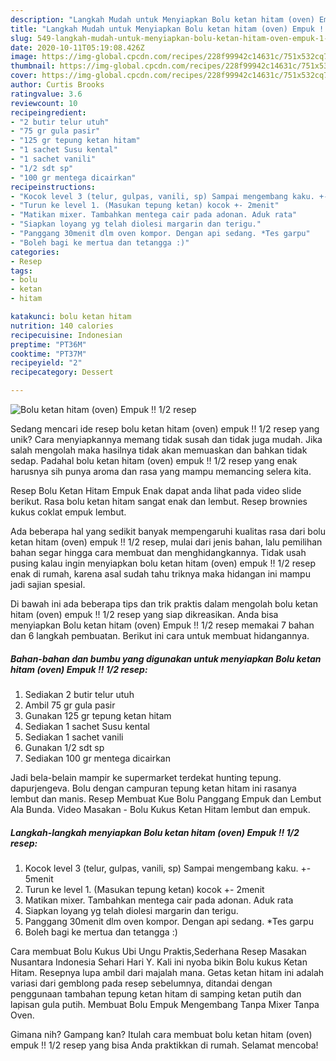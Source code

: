 ```yaml
---
description: "Langkah Mudah untuk Menyiapkan Bolu ketan hitam (oven) Empuk !! 1/2 resep, Bikin Ngiler"
title: "Langkah Mudah untuk Menyiapkan Bolu ketan hitam (oven) Empuk !! 1/2 resep, Bikin Ngiler"
slug: 549-langkah-mudah-untuk-menyiapkan-bolu-ketan-hitam-oven-empuk-1-2-resep-bikin-ngiler
date: 2020-10-11T05:19:08.426Z
image: https://img-global.cpcdn.com/recipes/228f99942c14631c/751x532cq70/bolu-ketan-hitam-oven-empuk-12-resep-foto-resep-utama.jpg
thumbnail: https://img-global.cpcdn.com/recipes/228f99942c14631c/751x532cq70/bolu-ketan-hitam-oven-empuk-12-resep-foto-resep-utama.jpg
cover: https://img-global.cpcdn.com/recipes/228f99942c14631c/751x532cq70/bolu-ketan-hitam-oven-empuk-12-resep-foto-resep-utama.jpg
author: Curtis Brooks
ratingvalue: 3.6
reviewcount: 10
recipeingredient:
- "2 butir telur utuh"
- "75 gr gula pasir"
- "125 gr tepung ketan hitam"
- "1 sachet Susu kental"
- "1 sachet vanili"
- "1/2 sdt sp"
- "100 gr mentega dicairkan"
recipeinstructions:
- "Kocok level 3 (telur, gulpas, vanili, sp) Sampai mengembang kaku. +- 5menit"
- "Turun ke level 1. (Masukan tepung ketan) kocok +- 2menit"
- "Matikan mixer. Tambahkan mentega cair pada adonan. Aduk rata"
- "Siapkan loyang yg telah diolesi margarin dan terigu."
- "Panggang 30menit dlm oven kompor. Dengan api sedang. *Tes garpu"
- "Boleh bagi ke mertua dan tetangga :)"
categories:
- Resep
tags:
- bolu
- ketan
- hitam

katakunci: bolu ketan hitam 
nutrition: 140 calories
recipecuisine: Indonesian
preptime: "PT36M"
cooktime: "PT37M"
recipeyield: "2"
recipecategory: Dessert

---
```



![Bolu ketan hitam (oven) Empuk !! 1/2 resep](https://img-global.cpcdn.com/recipes/228f99942c14631c/751x532cq70/bolu-ketan-hitam-oven-empuk-12-resep-foto-resep-utama.jpg)

Sedang mencari ide resep bolu ketan hitam (oven) empuk !! 1/2 resep yang unik? Cara menyiapkannya memang tidak susah dan tidak juga mudah. Jika salah mengolah maka hasilnya tidak akan memuaskan dan bahkan tidak sedap. Padahal bolu ketan hitam (oven) empuk !! 1/2 resep yang enak harusnya sih punya aroma dan rasa yang mampu memancing selera kita.

Resep Bolu Ketan Hitam Empuk Enak dapat anda lihat pada video slide berikut. Rasa bolu ketan hitam sangat enak dan lembut. Resep brownies kukus coklat empuk lembut.

Ada beberapa hal yang sedikit banyak mempengaruhi kualitas rasa dari bolu ketan hitam (oven) empuk !! 1/2 resep, mulai dari jenis bahan, lalu pemilihan bahan segar hingga cara membuat dan menghidangkannya. Tidak usah pusing kalau ingin menyiapkan bolu ketan hitam (oven) empuk !! 1/2 resep enak di rumah, karena asal sudah tahu triknya maka hidangan ini mampu jadi sajian spesial.


Di bawah ini ada beberapa tips dan trik praktis dalam mengolah bolu ketan hitam (oven) empuk !! 1/2 resep yang siap dikreasikan. Anda bisa menyiapkan Bolu ketan hitam (oven) Empuk !! 1/2 resep memakai 7 bahan dan 6 langkah pembuatan. Berikut ini cara untuk membuat hidangannya.

<!--inarticleads1-->

##### Bahan-bahan dan bumbu yang digunakan untuk menyiapkan Bolu ketan hitam (oven) Empuk !! 1/2 resep:

1. Sediakan 2 butir telur utuh
1. Ambil 75 gr gula pasir
1. Gunakan 125 gr tepung ketan hitam
1. Sediakan 1 sachet Susu kental
1. Sediakan 1 sachet vanili
1. Gunakan 1/2 sdt sp
1. Sediakan 100 gr mentega dicairkan


Jadi bela-belain mampir ke supermarket terdekat hunting tepung. dapurjengeva. Bolu dengan campuran tepung ketan hitam ini rasanya lembut dan manis. Resep Membuat Kue Bolu Panggang Empuk dan Lembut Ala Bunda. Video Masakan - Bolu Kukus Ketan Hitam lembut dan empuk. 

<!--inarticleads2-->

##### Langkah-langkah menyiapkan Bolu ketan hitam (oven) Empuk !! 1/2 resep:

1. Kocok level 3 (telur, gulpas, vanili, sp) Sampai mengembang kaku. +- 5menit
1. Turun ke level 1. (Masukan tepung ketan) kocok +- 2menit
1. Matikan mixer. Tambahkan mentega cair pada adonan. Aduk rata
1. Siapkan loyang yg telah diolesi margarin dan terigu.
1. Panggang 30menit dlm oven kompor. Dengan api sedang. *Tes garpu
1. Boleh bagi ke mertua dan tetangga :)


Cara membuat Bolu Kukus Ubi Ungu Praktis,Sederhana Resep Masakan Nusantara Indonesia Sehari Hari Y. Kali ini nyoba bikin Bolu kukus Ketan Hitam. Resepnya lupa ambil dari majalah mana. Getas ketan hitam ini adalah variasi dari gemblong pada resep sebelumnya, ditandai dengan penggunaan tambahan tepung ketan hitam di samping ketan putih dan lapisan gula putih. Membuat Bolu Empuk Mengembang Tanpa Mixer Tanpa Oven. 

Gimana nih? Gampang kan? Itulah cara membuat bolu ketan hitam (oven) empuk !! 1/2 resep yang bisa Anda praktikkan di rumah. Selamat mencoba!
